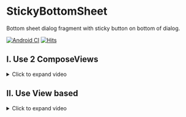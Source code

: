 # StickyBottomSheet

Bottom sheet dialog fragment with sticky button on bottom of dialog.

[![Android CI](https://github.com/hoc081098/StickyBottomSheet/actions/workflows/android.yml/badge.svg)](https://github.com/hoc081098/StickyBottomSheet/actions/workflows/android.yml)
[![Hits](https://hits.seeyoufarm.com/api/count/incr/badge.svg?url=https%3A%2F%2Fgithub.com%2Fhoc081098%2FStickyBottomSheet&count_bg=%2379C83D&title_bg=%23555555&icon=&icon_color=%23E7E7E7&title=hits&edge_flat=false)](https://hits.seeyoufarm.com)

## I. Use 2 ComposeViews

<details>
    <summary>Click to expand video</summary>

    https://github.com/user-attachments/assets/9eb3371e-0520-4e5b-b212-63c62e55e4f7

</details>

## II. Use View based

<details>
    <summary>Click to expand video</summary>

https://github.com/user-attachments/assets/065ede9c-797e-4db4-af42-ab6c3a66d1b4

</details>
